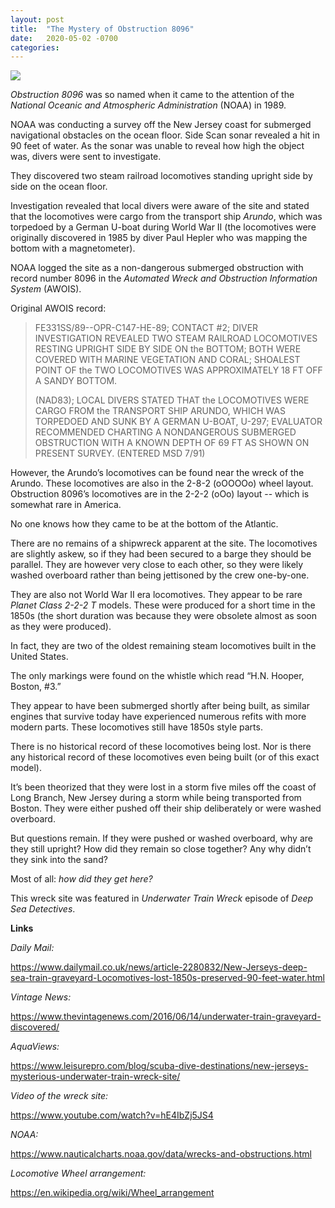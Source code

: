 ```yaml
---
layout: post
title:  "The Mystery of Obstruction 8096"
date:   2020-05-02 -0700
categories:
---
```

![](/mysteries/images/Obstruction8096.jpg)

*Obstruction 8096* was so named when it came to the attention of the *National Oceanic and Atmospheric Administration* (NOAA) in 1989.


NOAA was conducting a survey off the New Jersey coast for submerged navigational obstacles on the ocean floor.  Side Scan sonar revealed a hit in 90 feet of water.  As the sonar was unable to reveal how high the object was, divers were sent to investigate.


They discovered two steam railroad locomotives standing upright side by side on the ocean floor.


Investigation revealed that local divers were aware of the site and stated that the locomotives were cargo from the transport ship *Arundo*, which was torpedoed by a German U-boat during World War II (the locomotives were originally discovered in 1985 by diver Paul Hepler who was mapping the bottom with a magnetometer).


NOAA logged the site as a non-dangerous submerged obstruction with record number 8096 in the *Automated Wreck and Obstruction Information System* (AWOIS).


Original AWOIS record:

> FE331SS/89--OPR-C147-HE-89; CONTACT #2; DIVER INVESTIGATION REVEALED TWO STEAM RAILROAD LOCOMOTIVES RESTING UPRIGHT SIDE BY SIDE ON the BOTTOM; BOTH WERE COVERED WITH MARINE VEGETATION AND CORAL; SHOALEST POINT OF the TWO LOCOMOTIVES WAS APPROXIMATELY 18 FT OFF A SANDY BOTTOM.
> 
> (NAD83); LOCAL DIVERS STATED THAT the LOCOMOTIVES WERE CARGO FROM the TRANSPORT SHIP ARUNDO, WHICH WAS TORPEDOED AND SUNK BY A GERMAN U-BOAT, U-297; EVALUATOR RECOMMENDED CHARTING A NONDANGEROUS SUBMERGED OBSTRUCTION WITH A KNOWN DEPTH OF 69 FT AS SHOWN ON PRESENT SURVEY. (ENTERED MSD 7/91)


However, the Arundo’s locomotives can be found near the wreck of the Arundo.  These locomotives are also in the 2-8-2 (oOOOOo) wheel layout.  Obstruction 8096’s locomotives are in the 2-2-2 (oOo) layout -- which is somewhat rare in America.


No one knows how they came to be at the bottom of the Atlantic.


There are no remains of a shipwreck apparent at the site.  The locomotives are slightly askew, so if they had been secured to a barge they should be parallel.  They are however very close to each other, so they were likely washed overboard rather than being jettisoned by the crew one-by-one.


They are also not World War II era locomotives.  They appear to be rare *Planet Class 2-2-2 T* models.  These were produced for a short time in the 1850s (the short duration was because they were obsolete almost as soon as they were produced).


In fact, they are two of the oldest remaining steam locomotives built in the United States.


The only markings were found on the whistle which read “H.N. Hooper, Boston, #3.”


They appear to have been submerged shortly after being built, as similar engines that survive today have experienced numerous refits with more modern parts.  These locomotives still have 1850s style parts.


There is no historical record of these locomotives being lost.  Nor is there any historical record of these locomotives even being built (or of this exact model).


It’s been theorized that they were lost in a storm five miles off the coast of Long Branch, New Jersey during a storm while being transported from Boston.  They were either pushed off their ship deliberately or were washed overboard.


But questions remain.  If they were pushed or washed overboard, why are they still upright?  How did they remain so close together?  Any why didn’t they sink into the sand?


Most of all: *how did they get here?*

This wreck site was featured in *Underwater Train Wreck* episode of *Deep Sea Detectives*.


**Links**


*Daily Mail:*

<https://www.dailymail.co.uk/news/article-2280832/New-Jerseys-deep-sea-train-graveyard-Locomotives-lost-1850s-preserved-90-feet-water.html>


*Vintage News:*

<https://www.thevintagenews.com/2016/06/14/underwater-train-graveyard-discovered/>


*AquaViews:*

<https://www.leisurepro.com/blog/scuba-dive-destinations/new-jerseys-mysterious-underwater-train-wreck-site/>


*Video of the wreck site:*

<https://www.youtube.com/watch?v=hE4IbZj5JS4>


*NOAA:*

<https://www.nauticalcharts.noaa.gov/data/wrecks-and-obstructions.html>


<!-- *New Jersey Scuba Diving Locomotive Site Summary:*

<https://njscuba.net/sites/site_locomotives.php>


*New Jersey Scuba Diving Arundo Site Summary:*

<https://njscuba.net/sites/site_mud_hole.php#Arundo>


*New Jersey Museum of Transportation:*

<http://www.njmt.org/images/SunkenLocoInfoArticles.pdf> -->


*Locomotive Wheel arrangement:*

<https://en.wikipedia.org/wiki/Wheel_arrangement>
